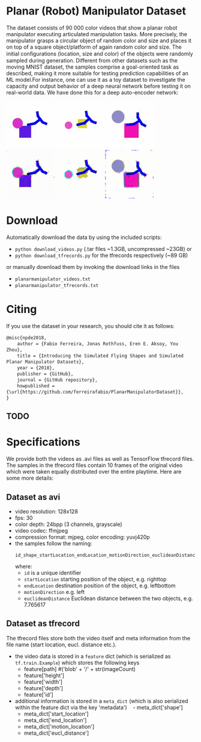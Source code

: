 # Planar (Robot) Manipulator Dataset
The dataset consists of 90 000 color videos that show a planar robot manipulator executing articulated manipulation tasks. More precisely, the manipulator grasps a circular object of random color and size and places it on top of a square object/platform of again random color and size.
The initial conﬁgurations (location, size and color) of the objects were randomly sampled during generation. Different from other datasets such as the moving MNIST dataset, the samples comprise a goal-oriented task as described, making it more suitable for testing prediction capabilities of an ML model.For instance, one can use it as a toy dataset to investigate the capacity and output behavior of a deep neural network before testing it on real-world data. We have done this for a deep auto-encoder network:

![Example 1](/examples/orig1.gif)
![Example 2](/examples/orig2.gif)
![Example 1](/examples/orig3.gif)  
![Example 1 generated](/examples/gen1.gif)
![Example 2 generated](/examples/gen2.gif)
![Example 3 generated](/examples/gen3.gif)

# Download
Automatically download the data by using the included scripts:
- ```python download_videos.py``` (.tar files ~1.3GB, uncompressed ~23GB) or 
- ```python download_tfrecords.py``` for the tfrecords respectively (~89 GB)

or manually download them by invoking the download links in the files
- ```planarmanipulator_videos.txt```
- ```planarmanipulator_tfrecords.txt```

# Citing
If you use the dataset in your research, you should cite it as follows:

```
@misc{npde2018,
    author = {Fabio Ferreira, Jonas Rothfuss, Eren E. Aksoy, You Zhou},
    title = {Introducing the Simulated Flying Shapes and Simulated Planar Manipulator Datasets},
    year = {2018},
    publisher = {GitHub},
    journal = {GitHub repository},
    howpublished = {\url{https://github.com/ferreirafabio/PlanarManipulatorDataset}},
}
```
## TODO
# Specifications
We provide both the videos as .avi files as well as TensorFlow tfrecord files. The samples in the tfrecord files contain 10 frames of the original video which were taken equally distributed over the entire playtime. Here are some more details:
## Dataset as avi
- video resolution: 128x128
- fps: 30
- color depth: 24bpp (3 channels, grayscale)
- video codec: ffmjpeg
- compression format: mjpeg, color encoding: yuvj420p
- the samples follow the naming: 
  ```
  id_shape_startLocation_endLocation_motionDirection_euclideanDistance
  ```
  where:
    - ```id``` is a unique identifier
    - ```startLocation``` starting position of the object, e.g. righttop
    - ```endLocation``` destination position of the object, e.g. leftbottom
    - ```motionDirection``` e.g. left
    - ```euclideanDistance``` Euclidean distance between the two objects, e.g. 7.765617 

## Dataset as tfrecord
The tfrecord files store both the video itself and meta information from the file name (start location, eucl. distance etc.).
- the video data is stored in a ```feature``` dict (which is serialized as ```tf.train.Example```) which stores the following keys 
    - feature[path] #('blob' + '/' + str(imageCount)
    - feature['height']
    - feature['width']
    - feature['depth']
    - feature['id']
- additional information is stored in a ```meta_dict``` (which is also serialized within the feature dict via the key 'metadata')
    - meta_dict['shape']
    - meta_dict['start_location']
    - meta_dict['end_location']
    - meta_dict['motion_location']
    - meta_dict['eucl_distance']
